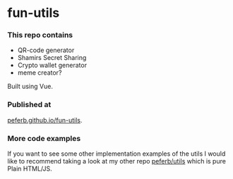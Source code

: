 # fun-utils

### This repo contains 
- QR-code generator
- Shamirs Secret Sharing
- Crypto wallet generator
- meme creator?

Built using Vue.

### Published at 
[peferb.github.io/fun-utils](https://peferb.github.io/fun-utils/#/). 

### More code examples
If you want to see some other implementation examples of the utils I would like to recommend taking a look at my other 
repo [peferb/utils](https://github.com/peferb/utils) which is pure Plain HTML/JS.
